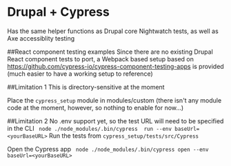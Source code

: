 # Drupal + Cypress
Has the same helper functions as Drupal core Nightwatch tests,
as well as Axe accessiblity testing

##React component testing examples 
Since there are no existing Drupal React component tests to port, 
a Webpack based setup based on https://github.com/cypress-io/cypress-component-testing-apps is 
provided (much easier to have a working setup to reference)

##Limitation 1
This is directory-sensitive at the moment

Place the `cypress_setup` module in modules/custom
(there isn't any module code at the moment, however, so nothing to enable for now...)

##Limitation 2
No .env support yet, so the test URL will need to be specified in the CLI
` node ./node_modules/.bin/cypress  run --env baseUrl=<yourBaseURL>`
Run the tests from  `cypress_setup/tests/src/Cypress`

Open the Cypress app
`` node ./node_modules/.bin/cypress open --env baseUrl=<yourBaseURL>``

